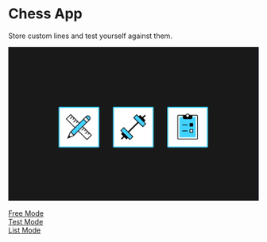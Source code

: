 # Chess App

Store custom lines and test yourself against them.

![menu](./assets/menu.gif)

[Free Mode](docs/free-mode.md)  
[Test Mode](docs/test-mode.md)  
[List Mode](docs/list-mode.md)
